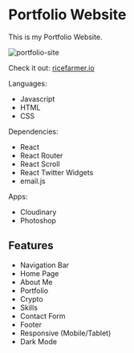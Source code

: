 # Portfolio Website

This is my Portfolio Website.

![portfolio-site](https://user-images.githubusercontent.com/112427358/212580828-ba5a2cb5-1b52-4a60-930e-06201f31e1d7.png)

Check it out: [ricefarmer.io](www.ricefarmer.io)

Languages:
- Javascript
- HTML
- CSS

Dependencies:
- React
- React Router
- React Scroll
- React Twitter Widgets
- email.js

Apps:
- Cloudinary
- Photoshop


## Features

- Navigation Bar
- Home Page
- About Me
- Portfolio
- Crypto
- Skills
- Contact Form
- Footer
- Responsive (Mobile/Tablet)
- Dark Mode

